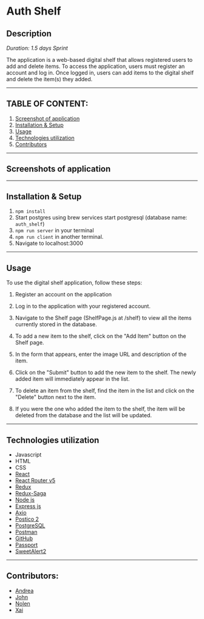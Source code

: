 # Auth Shelf

## Description

_Duration: 1.5 days Sprint_

The application is a web-based digital shelf that allows registered users to add and delete items. To access the application, users must register an account and log in. Once logged in, users can add items to the digital shelf and delete the item(s) they added.

---
## **TABLE OF CONTENT:**
1. [Screenshot of application](#screenshots-of-application)
1. [Installation & Setup](#installation--setup)
1. [Usage](#usage)
1. [Technologies utilization](#technologies-utilization)
1. [Contributors](#contributors)


---
## Screenshots of application

---

## Installation & Setup
1. `npm install`
1. Start postgres using brew services start postgresql (database name: `auth_shelf`)
1. `npm run server` in your terminal
1. `npm run client` in another terminal. 
1. Navigate to localhost:3000

---

## Usage
To use the digital shelf application, follow these steps: 

1. Register an account on the application

1. Log in to the application with your registered account. 

1. Navigate to the Shelf page (ShelfPage.js at /shelf) to view all the items currently stored in the database. 

1. To add a new item to the shelf, click on the "Add Item" button on the Shelf page. 

1. In the form that appears, enter the image URL and description of the item. 

1. Click on the "Submit" button to add the new item to the shelf. The newly added item will immediately appear in the list. 

1. To delete an item from the shelf, find the item in the list and click on the "Delete" button next to the item. 

1. If you were the one who added the item to the shelf, the item will be deleted from the database and the list will be updated.

---

## Technologies utilization 

* Javascript
* HTML
* CSS
* [React](https://reactjs.org/)
* [React Router v5](https://v5.reactrouter.com/web/guides/quick-start)
* [Redux](https://redux.js.org/)
* [Redux-Saga](https://redux-saga.js.org/)
* [Node js](https://nodejs.org/en/about/)
* [Express js](https://expressjs.com/)
* [Axio](https://axio.com/)
* [Postico 2](https://eggerapps.at/postico2/)
* [PostgreSQL](https://www.postgresql.org/)
* [Postman](https://www.postman.com/)
* [GitHub](https://github.com/xaihang/) 
* [Passport](https://www.passportjs.org/packages/passport-local/)
* [SweetAlert2](https://sweetalert2.github.io/)

---
## Contributors:
* [Andrea](https://github.com/anlodrve)
* [John](https://github.com/john-mayou)
* [Nolen](https://github.com/nolenlawton)
* [Xai](https://github.com/xaihang)

